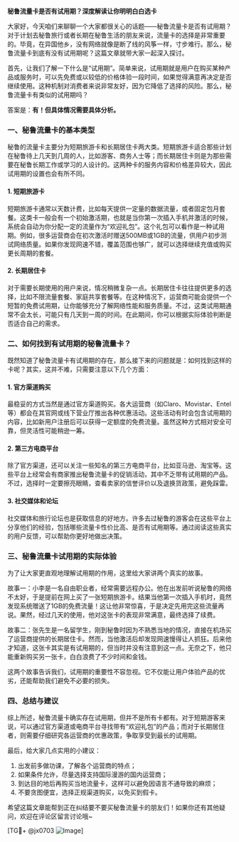 **秘鲁流量卡是否有试用期？深度解读让你明明白白选卡**

大家好，今天咱们来聊聊一个大家都很关心的话题——秘鲁流量卡是否有试用期？对于计划去秘鲁旅行或者长期在秘鲁生活的朋友来说，流量卡的选择是非常重要的。毕竟，在异国他乡，没有网络就像是断了线的风筝一样，寸步难行。那么，秘鲁流量卡到底有没有试用期呢？这篇文章就带大家一起深入探讨。

首先，让我们了解一下什么是“试用期”。简单来说，试用期就是用户在购买某种产品或服务时，可以先免费或以较低的价格体验一段时间，如果觉得满意再决定是否继续使用。这种机制对消费者来说非常友好，因为它降低了选择的风险。那么，秘鲁流量卡有类似的试用期吗？

答案是：**有！但具体情况需要具体分析。**

### 一、秘鲁流量卡的基本类型

秘鲁的流量卡主要分为短期旅游卡和长期居住卡两大类。短期旅游卡适合那些计划在秘鲁待上几天到几周的人，比如游客、商务人士等；而长期居住卡则是为那些需要在秘鲁长期工作或学习的人设计的。这两种卡的服务内容和价格差异较大，因此试用期的设置也会有所不同。

#### 1. 短期旅游卡
短期旅游卡通常以天数计费，比如每天提供一定量的数据流量，或者固定包月套餐。这类卡一般会有一个初始激活期，也就是当你第一次插入手机并激活的时候，系统会自动为你分配一定的流量作为“欢迎礼包”。这个礼包可以看作是一种试用期。例如，很多运营商会在初次激活时赠送500MB或1GB的流量，供用户初步测试网络质量。如果你发现网速不错，覆盖范围也够广，就可以选择继续充值或购买更长周期的套餐。

#### 2. 长期居住卡
对于需要长期使用的用户来说，情况稍微复杂一点。长期居住卡往往提供更多的选择，比如不限流量套餐、家庭共享套餐等。在这种情况下，运营商可能会提供一个短暂的免费试用期，让你能够充分了解网络性能和服务质量。不过，这类试用期通常不会太长，可能只有几天到一周的时间。在此期间，你可以根据实际体验判断是否适合自己的需求。

### 二、如何找到有试用期的秘鲁流量卡？

既然知道了秘鲁流量卡有试用期的存在，那么接下来的问题就是：如何找到这样的卡呢？其实，这并不难，只需要注意以下几个方面：

#### 1. 官方渠道购买
最稳妥的方式当然是通过官方渠道购买。各大运营商（如Claro、Movistar、Entel等）都会在其官网或线下营业厅推出各种优惠活动。这些活动有时会包含试用期的内容，比如新用户注册后可以获得一定额度的免费流量。虽然这种方式相对安全可靠，但灵活性可能稍逊一筹。

#### 2. 第三方电商平台
除了官方渠道，还可以关注一些知名的第三方电商平台，比如亚马逊、淘宝等。这些平台上经常会有商家推出秘鲁流量卡的促销活动，其中不乏带有试用期的产品。不过，选择时一定要擦亮眼睛，查看卖家的信誉评价以及退换货政策，避免踩雷。

#### 3. 社交媒体和论坛
社交媒体和旅行论坛也是获取信息的好地方。许多去过秘鲁的游客会在这些平台上分享他们的经验，包括哪些流量卡性价比高、是否有试用期等。通过阅读这些真实的用户反馈，可以帮助你更好地做出决策。

### 三、秘鲁流量卡试用期的实际体验

为了让大家更直观地理解试用期的作用，这里给大家讲两个真实的故事。

故事一：小李是一名自由职业者，经常需要远程办公。他在出发前听说秘鲁的网络不太好，于是提前在网上买了一张短期旅游卡。结果当他第一次插入手机时，竟然发现系统赠送了1GB的免费流量！这让他非常惊喜，于是决定先用完这些流量再说。果然，经过几天的使用，他对这张卡的表现非常满意，最终选择了续费。

故事二：张先生是一名留学生，刚到秘鲁时因为不熟悉当地的情况，直接在机场买了运营商提供的长期居住卡。然而，当他激活后却发现网速慢得让人抓狂。后来他才知道，这张卡其实是有试用期的，但当时并没有注意到这一点。无奈之下，他只能重新购买另一张卡，白白浪费了不少时间和金钱。

这两个故事告诉我们，试用期的重要性不容忽视。它不仅能让用户体验产品的优劣，还能帮助我们避免不必要的损失。

### 四、总结与建议

综上所述，秘鲁流量卡确实存在试用期，但并不是所有卡都有。对于短期游客来说，可以通过官方渠道或电商平台寻找带有“欢迎礼包”的产品；而对于长期居住者，则需要仔细研究各运营商的优惠政策，争取享受到最长的试用期。

最后，给大家几点实用的小建议：
1. 出发前多做功课，了解各个运营商的特点；
2. 如果条件允许，尽量选择支持国际漫游的国内运营商；
3. 到达目的地后再购买当地流量卡，这样可以避免因语言不通导致的麻烦；
4. 不要贪图便宜，选择正规渠道购买，以免买到假卡。

希望这篇文章能帮到正在纠结要不要买秘鲁流量卡的朋友们！如果你还有其他疑问，欢迎在评论区留言讨论哦~

[TG💪+ @jx0703 ![Image](https://github.com/user-attachments/assets/dbca1d08-cadb-493c-b0ec-ad6f7a83f270)]